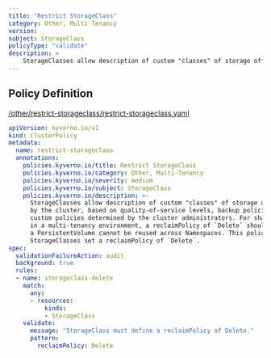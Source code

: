 ```yaml
---
title: "Restrict StorageClass"
category: Other, Multi-Tenancy
version: 
subject: StorageClass
policyType: "validate"
description: >
    StorageClasses allow description of custom "classes" of storage offered by the cluster, based on quality-of-service levels, backup policies, or custom policies determined by the cluster administrators. For shared StorageClasses in a multi-tenancy environment, a reclaimPolicy of `Delete` should be used to ensure a PersistentVolume cannot be reused across Namespaces. This policy requires StorageClasses set a reclaimPolicy of `Delete`.
---
```


## Policy Definition
<a href="https://github.com/kyverno/policies/raw/main//other/restrict-storageclass/restrict-storageclass.yaml" target="-blank">/other/restrict-storageclass/restrict-storageclass.yaml</a>

```yaml
apiVersion: kyverno.io/v1
kind: ClusterPolicy
metadata:
  name: restrict-storageclass
  annotations:
    policies.kyverno.io/title: Restrict StorageClass
    policies.kyverno.io/category: Other, Multi-Tenancy
    policies.kyverno.io/severity: medium
    policies.kyverno.io/subject: StorageClass
    policies.kyverno.io/description: >-
      StorageClasses allow description of custom "classes" of storage offered
      by the cluster, based on quality-of-service levels, backup policies, or
      custom policies determined by the cluster administrators. For shared StorageClasses
      in a multi-tenancy environment, a reclaimPolicy of `Delete` should be used to ensure
      a PersistentVolume cannot be reused across Namespaces. This policy requires
      StorageClasses set a reclaimPolicy of `Delete`.
spec:
  validationFailureAction: audit
  background: true
  rules:
  - name: storageclass-delete
    match:
      any:
      - resources:
          kinds:
          - StorageClass
    validate:
      message: "StorageClass must define a reclaimPolicy of Delete."
      pattern:
        reclaimPolicy: Delete
```
